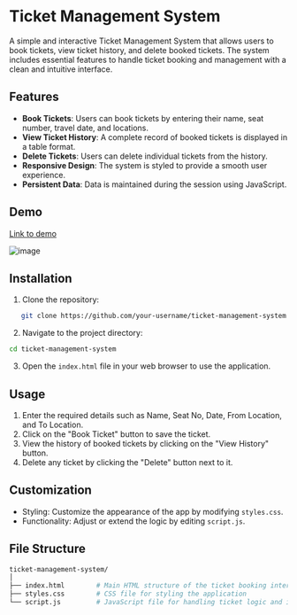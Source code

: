 # Ticket Management System

A simple and interactive Ticket Management System that allows users to book tickets, view ticket history, and delete booked tickets. The system includes essential features to handle ticket booking and management with a clean and intuitive interface.

## Features

- **Book Tickets**: Users can book tickets by entering their name, seat number, travel date, and locations.
- **View Ticket History**: A complete record of booked tickets is displayed in a table format.
- **Delete Tickets**: Users can delete individual tickets from the history.
- **Responsive Design**: The system is styled to provide a smooth user experience.
- **Persistent Data**: Data is maintained during the session using JavaScript.

## Demo

[Link to demo](https://2jt5ft.csb.app/)

![image](https://github.com/user-attachments/assets/5b0f9c03-8b89-4201-bf63-dd6a206b5ed8)

## Installation

1. Clone the repository:
```bash
   git clone https://github.com/your-username/ticket-management-system.git
```

2. Navigate to the project directory:
```bash
cd ticket-management-system
```

3. Open the `index.html` file in your web browser to use the application.


## Usage

1. Enter the required details such as Name, Seat No, Date, From Location, and To Location.
2. Click on the "Book Ticket" button to save the ticket.
3. View the history of booked tickets by clicking on the "View History" button.
4. Delete any ticket by clicking the "Delete" button next to it.

## Customization
- Styling: Customize the appearance of the app by modifying `styles.css`.
- Functionality: Adjust or extend the logic by editing `script.js`.

## File Structure

```graphql
ticket-management-system/
│
├── index.html        # Main HTML structure of the ticket booking interface
├── styles.css        # CSS file for styling the application
└── script.js         # JavaScript file for handling ticket logic and interactions
```
